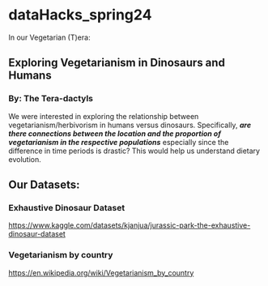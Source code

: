 # dataHacks_spring24

In our Vegetarian (T)era: 
## Exploring Vegetarianism in Dinosaurs and Humans

### By: The Tera-dactyls

We were interested in exploring the relationship between vegetarianism/herbivorism in humans versus dinosaurs. Specifically, ***are there connections between the location and the proportion of vegetarianism in the respective populations*** especially since the difference in time periods is drastic? This would help us understand dietary evolution.


## Our Datasets:

### Exhaustive Dinosaur Dataset
https://www.kaggle.com/datasets/kjanjua/jurassic-park-the-exhaustive-dinosaur-dataset

### Vegetarianism by country
https://en.wikipedia.org/wiki/Vegetarianism_by_country

